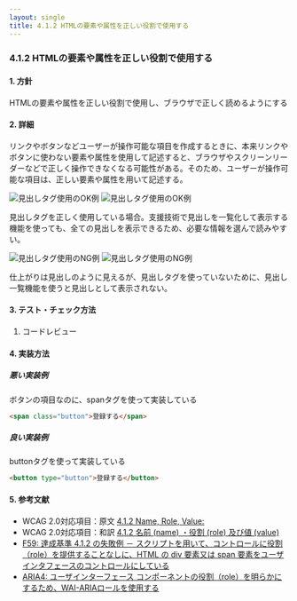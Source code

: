 ```yaml
---
layout: single
title: 4.1.2 HTMLの要素や属性を正しい役割で使用する
---
```


### 4.1.2 HTMLの要素や属性を正しい役割で使用する

#### 1. 方針

HTMLの要素や属性を正しい役割で使用し、ブラウザで正しく読めるようにする

#### 2. 詳細

リンクやボタンなどユーザーが操作可能な項目を作成するときに、本来リンクやボタンに使わない要素や属性を使用して記述すると、ブラウザやスクリーンリーダーなどで正しく操作できなくなる可能性がある。そのため、ユーザーが操作可能な項目は、正しい要素や属性を用いて記述する。

![見出しタグ使用のOK例](/a11y-guidelines/img/4/1/2/4.1.2_ok_1.svg)
![見出しタグ使用のOK例](/a11y-guidelines/img/4/1/2/4.1.2_ok_2.svg)

見出しタグを正しく使用している場合。支援技術で見出しを一覧化して表示する機能を使っても、全ての見出しを表示できるため、必要な情報を選んで読みやすい。

![見出しタグ使用のNG例](/a11y-guidelines/img/4/1/2/4.1.2_ng_1.svg)
![見出しタグ使用のNG例](/a11y-guidelines/img/4/1/2/4.1.2_ng_2.svg)

仕上がりは見出しのように見えるが、見出しタグを使っていないために、見出し一覧機能を使うと見出しとして表示されない。

#### 3. テスト・チェック方法

1. コードレビュー

#### 4. 実装方法

##### 悪い実装例

ボタンの項目なのに、spanタグを使って実装している

```html
<span class="button">登録する</span>
```

##### 良い実装例

buttonタグを使って実装している

```html
<button type="button">登録する</button>
```

#### 5. 参考文献

- WCAG 2.0対応項目：原文 [4.1.2 Name, Role, Value:](https://www.w3.org/TR/2008/REC-WCAG20-20081211/#ensure-compat-rsv)
- WCAG 2.0対応項目：和訳 [4.1.2 名前 (name) ・役割 (role) 及び値 (value)](https://waic.jp/docs/WCAG20/Overview.html#ensure-compat-rsv)
- [F59: 達成基準 4.1.2 の失敗例 － スクリプトを用いて、コントロールに役割（role）を提供することなしに、HTML の div 要素又は span 要素をユーザインタフェースのコントロールにしている](https://waic.jp/docs/WCAG-TECHS/F59.html)
- [ARIA4: ユーザインターフェース コンポーネントの役割（role）を明らかにするため、WAI-ARIAロールを使用する](https://waic.jp/docs/WCAG-TECHS/ARIA4.html)
